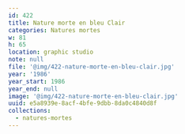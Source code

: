 ```yaml
---
id: 422
title: Nature morte en bleu Clair
categories: Natures mortes
w: 81
h: 65
location: graphic studio
note: null
file: '@img/422-nature-morte-en-bleu-clair.jpg'
year: '1986'
year_start: 1986
year_end: null
image: '@img/422-nature-morte-en-bleu-clair.jpg'
uuid: e5a8939e-8acf-4bfe-9dbb-8da0c4840d8f
collections:
  - natures-mortes
---
```


